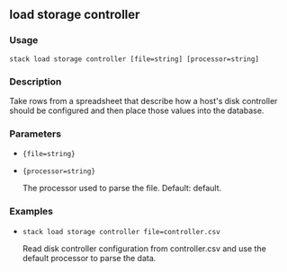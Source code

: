 ## load storage controller

### Usage

`stack load storage controller [file=string] [processor=string]`

### Description

Take rows from a spreadsheet that describe how a host's disk controller
	should be configured and then place those values into the database.

### Parameters
* `{file=string}`
* `{processor=string}`

   The processor used to parse the file.
	Default: default.

### Examples

* `stack load storage controller file=controller.csv`

   Read disk controller configuration from controller.csv and use the
	default processor to parse the data.



